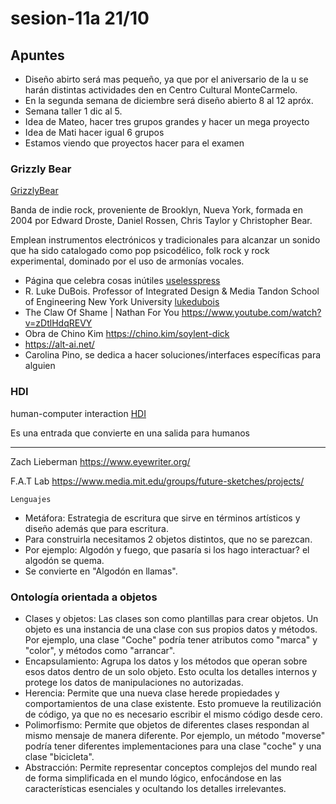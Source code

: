 # sesion-11a 21/10

## Apuntes 

- Diseño abirto será mas pequeño, ya que  por el aniversario de la u se harán distintas actividades den en Centro Cultural MonteCarmelo.
- En la segunda semana de diciembre será diseño abierto 8 al 12 apróx.
- Semana taller 1 dic al 5.
- Idea de Mateo, hacer tres grupos grandes y hacer un mega proyecto
- Idea de Mati hacer igual 6 grupos
- Estamos viendo que proyectos hacer para el examen

### Grizzly Bear 

[GrizzlyBear](https://www.instagram.com/grizzlybear/?hl=es)

Banda de indie rock, proveniente de Brooklyn, Nueva York, formada en 2004 por Edward Droste, Daniel Rossen, Chris Taylor y Christopher Bear.

Emplean instrumentos electrónicos y tradicionales para alcanzar un sonido que ha sido catalogado como pop psicodélico, folk rock y rock experimental, dominado por el uso de armonías vocales.

- Página que celebra cosas inútiles [uselesspress](http://uselesspress.org/things/call-to-wait/)
- R. Luke DuBois. Professor of Integrated Design & Media Tandon School of Engineering New York University [lukedubois](https://www.lukedubois.com/)
- The Claw Of Shame | Nathan For You <https://www.youtube.com/watch?v=zDtlHdqREVY>
- Obra de Chino Kim <https://chino.kim/soylent-dick>
- <https://alt-ai.net/>
- Carolina Pino, se dedica a hacer soluciones/interfaces específicas para alguien

### HDI

human-computer interaction [HDI](https://en.wikipedia.org/wiki/Human%E2%80%93computer_interaction)

Es una entrada que convierte en una salida para humanos 

---

Zach Lieberman <https://www.eyewriter.org/>

F.A.T Lab <https://www.media.mit.edu/groups/future-sketches/projects/>

`Lenguajes`

- Metáfora: Estrategia de escritura que sirve en términos artísticos y diseño además que para escritura.
- Para construirla necesitamos 2 objetos distintos, que no se parezcan.
- Por ejemplo: Algodón y fuego, que pasaría si los hago interactuar? el algodón se quema.
- Se convierte en "Algodón en llamas".

### Ontología orientada a objetos

- Clases y objetos: Las clases son como plantillas para crear objetos. Un objeto es una instancia de una clase con sus propios datos y métodos. Por ejemplo, una clase "Coche" podría tener atributos como "marca" y "color", y métodos como "arrancar".
- Encapsulamiento: Agrupa los datos y los métodos que operan sobre esos datos dentro de un solo objeto. Esto oculta los detalles internos y protege los datos de manipulaciones no autorizadas.
- Herencia: Permite que una nueva clase herede propiedades y comportamientos de una clase existente. Esto promueve la reutilización de código, ya que no es necesario escribir el mismo código desde cero.
- Polimorfismo: Permite que objetos de diferentes clases respondan al mismo mensaje de manera diferente. Por ejemplo, un método "moverse" podría tener diferentes implementaciones para una clase "coche" y una clase "bicicleta".
- Abstracción: Permite representar conceptos complejos del mundo real de forma simplificada en el mundo lógico, enfocándose en las características esenciales y ocultando los detalles irrelevantes.
